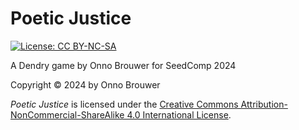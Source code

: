 # Poetic Justice

[![License: CC BY-NC-SA](https://img.shields.io/badge/license-CC_BY--NC--SA-brightgreen.svg)](http://creativecommons.org/licenses/by-nc-sa/4.0/)

A Dendry game by Onno Brouwer for SeedComp 2024

Copyright © 2024 by Onno Brouwer

*Poetic Justice* is licensed under the [Creative Commons Attribution-NonCommercial-ShareAlike 4.0 International License](http://creativecommons.org/licenses/by-nc-sa/4.0/).
